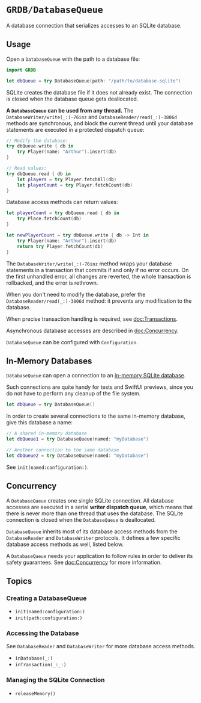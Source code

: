 # ``GRDB/DatabaseQueue``

A database connection that serializes accesses to an SQLite database.

## Usage

Open a `DatabaseQueue` with the path to a database file:

```swift
import GRDB

let dbQueue = try DatabaseQueue(path: "/path/to/database.sqlite")
```

SQLite creates the database file if it does not already exist. The connection is closed when the database queue gets deallocated.

**A `DatabaseQueue` can be used from any thread.** The ``DatabaseWriter/write(_:)-76inz`` and ``DatabaseReader/read(_:)-3806d`` methods are synchronous, and block the current thread until your database statements are executed in a protected dispatch queue:

```swift
// Modify the database:
try dbQueue.write { db in
    try Player(name: "Arthur").insert(db)
}

// Read values:
try dbQueue.read { db in
    let players = try Player.fetchAll(db)
    let playerCount = try Player.fetchCount(db)
}
```

Database access methods can return values:

```swift
let playerCount = try dbQueue.read { db in
    try Place.fetchCount(db)
}

let newPlayerCount = try dbQueue.write { db -> Int in
    try Player(name: "Arthur").insert(db)
    return try Player.fetchCount(db)
}
```

The ``DatabaseWriter/write(_:)-76inz`` method wraps your database statements in a transaction that commits if and only if no error occurs. On the first unhandled error, all changes are reverted, the whole transaction is rollbacked, and the error is rethrown.

When you don't need to modify the database, prefer the ``DatabaseReader/read(_:)-3806d`` method: it prevents any modification to the database.

When precise transaction handling is required, see <doc:Transactions>.

Asynchronous database accesses are described in <doc:Concurrency>.

`DatabaseQueue` can be configured with ``Configuration``.

## In-Memory Databases

`DatabaseQueue` can open a connection to an [in-memory SQLite database](https://www.sqlite.org/inmemorydb.html).

Such connections are quite handy for tests and SwiftUI previews, since you do not have to perform any cleanup of the file system.

```swift
let dbQueue = try DatabaseQueue()
```

In order to create several connections to the same in-memory database, give this database a name:

```swift
// A shared in-memory database
let dbQueue1 = try DatabaseQueue(named: "myDatabase")

// Another connection to the same database
let dbQueue2 = try DatabaseQueue(named: "myDatabase")
```

See ``init(named:configuration:)``.

## Concurrency

A `DatabaseQueue` creates one single SQLite connection. All database accesses are executed in a serial **writer dispatch queue**, which means that there is never more than one thread that uses the database. The SQLite connection is closed when the `DatabaseQueue` is deallocated.

`DatabaseQueue` inherits most of its database access methods from the ``DatabaseReader`` and ``DatabaseWriter`` protocols. It defines a few specific database access methods as well, listed below.

A `DatabaseQueue` needs your application to follow rules in order to deliver its safety guarantees. See <doc:Concurrency> for more information.

## Topics

### Creating a DatabaseQueue

- ``init(named:configuration:)``
- ``init(path:configuration:)``

### Accessing the Database

See ``DatabaseReader`` and ``DatabaseWriter`` for more database
access methods.

- ``inDatabase(_:)``
- ``inTransaction(_:_:)``

### Managing the SQLite Connection

- ``releaseMemory()``

